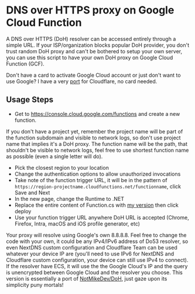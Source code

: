 # DNS over HTTPS proxy on Google Cloud Function
A DNS over HTTPS (DoH) resolver can be accessed entirely through a simple URL. If your ISP/organization blocks popular DoH provider, you don't trust random DoH proxy and can't be bothered to setup your own server, you can use this script to have your own DoH proxy on Google Cloud Function (GCF).

Don't have a card to activate Google Cloud account or just don't want to use Google? I have a very [port](https://github.com/tina-hello/doh-cf-workers) for Cloudflare, no card needed.

## Usage Steps

* Get to https://console.cloud.google.com/functions and create a new function. 

If you don't have a project yet, remember the project name will be part of the function subdomain and visible to network logs, so don't use project name that implies it's a DoH proxy. The function name will be the path, that shouldn't be visible to network logs, feel free to use shortest function name as possible (even a single letter will do).

* Pick the closest region to your location
* Change the authentication options to allow unauthorized invocations
* Take note of the function trigger URL, it will be in the pattern of `https://region-projectname.cloudfunctions.net/functionname`, click Save and Next
* In the new page, change the Runtime to .NET
* Replace the entire content of Function.cs with [my version](/Function.cs) then click deploy
* Use your function trigger URL anywhere DoH URL is accepted (Chrome, Firefox, Intra, macOS and iOS profile generator, etc)

Your proxy will resolve using Google's own 8.8.8.8. Feel free to change the code with your own, it could be any IPv4/IPv6 address of Do53 resolver, so even NextDNS custom configuration and Cloudflare Team can be used whatever your device IP are (you'll need to use IPv6 for NextDNS and Cloudflare custom configuration, your device can still use IPv4 to connect). If the resolver have ECS, it will use the the Google Cloud's IP and the query is unencrypted between Google Cloud and the resolver you choose. This version is essentially a port of [NotMikeDev/DoH](https://github.com/NotMikeDEV/DoH), just gaze upon its simplicity puny mortals!

